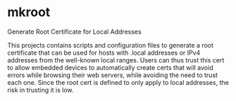 # mkroot

Generate Root Certificate for Local Addresses

This projects contains scripts and configuration files to generate
a root certificate that can be used for hosts with .local addresses
or IPv4 addresses from the well-known local ranges. Users can thus
trust this cert to allow embedded devices to automatically create
certs that will avoid errors while browsing their web servers, while
avoiding the need to trust each one. Since the root cert is defined
to only apply to local addresses, the risk in trusting it is low.
